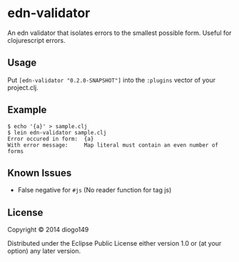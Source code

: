 # edn-validator

An edn validator that isolates errors to the smallest possible form. Useful for clojurescript errors.

## Usage

Put `[edn-validator "0.2.0-SNAPSHOT"]` into the `:plugins` vector of your project.clj.

## Example ##

    $ echo '{a}' > sample.clj
    $ lein edn-validator sample.clj
    Error occured in form:  {a}
    With error message:     Map literal must contain an even number of forms

## Known Issues ##

- False negative for `#js` (No reader function for tag js)

## License

Copyright © 2014 diogo149

Distributed under the Eclipse Public License either version 1.0 or (at
your option) any later version.
